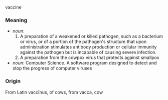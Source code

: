 vaccine
### Meaning
+ _noun_:
   1. A preparation of a weakened or killed pathogen, such as a bacterium or virus, or of a portion of the pathogen's structure that upon administration stimulates antibody production or cellular immunity against the pathogen but is incapable of causing severe infection.
   2. A preparation from the cowpox virus that protects against smallpox
+ _noun_: Computer Science. A software program designed to detect and stop the progress of computer viruses

### Origin

From Latin vaccīnus, of cows, from vacca, cow

